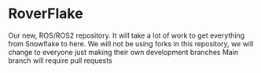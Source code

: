 # RoverFlake
Our new, ROS/ROS2 repository. It will take a lot of work to get everything from Snowflake to here.
  We will not be using forks in this repository, we will change to everyone just making their own development branches
  Main branch will require pull requests
